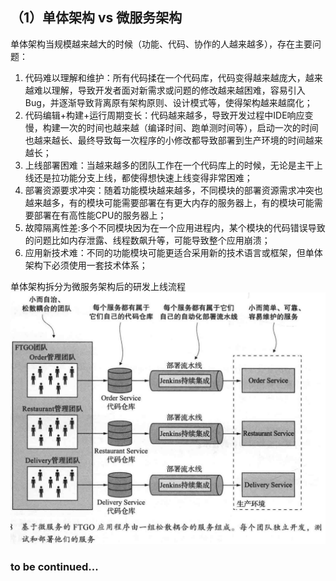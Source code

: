 ## **（1）单体架构 vs 微服务架构**

单体架构当规模越来越大的时候（功能、代码、协作的人越来越多），存在主要问题：
1) 代码难以理解和维护：所有代码揉在一个代码库，代码变得越来越庞大，越来越难以理解，导致开发者面对新需求或问题的修改越来越困难，容易引入Bug，并逐渐导致背离原有架构原则、设计模式等，使得架构越来越腐化；
2) 代码编辑+构建+运行周期变长：代码越来越多，导致开发过程中IDE响应变慢，构建一次的时间也越来越（编译时间、跑单测时间等），启动一次的时间也越来越长、最终导致每一次程序的小修改都导致部署到生产环境的时间越来越长；
3) 上线部署困难：当越来越多的团队工作在一个代码库上的时候，无论是主干上线还是拉功能分支上线，都使得想快速上线变得非常困难；
4) 部署资源要求冲突：随着功能模块越来越多，不同模块的部署资源需求冲突也越来越多，有的模块可能需要部署在有更大内存的服务器上，有的模块可能需要部署在有高性能CPU的服务器上；
5) 故障隔离性差:多个不同模块因为在一个应用进程内，某个模块的代码错误导致的问题比如内存泄露、线程数飙升等，可能导致整个应用崩溃；
6) 应用新技术难：不同的功能模块可能更适合采用新的技术语言或框架，但单体架构下必须使用一套技术体系；

单体架构拆分为微服务架构后的研发上线流程\
![single-to-microservice-deploy](https://github.com/xiaoyuge/Tech-Notes/blob/main/%E6%9E%B6%E6%9E%84%E8%AE%BE%E8%AE%A1/resources/single-to-microservice-deploy.png)

### **to be continued...**




